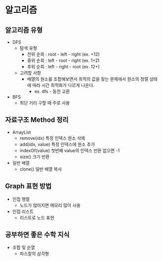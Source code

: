 # 알고리즘

## 알고리즘 유형
- DFS
  - 탐색 유형
    - 전위 순회 : root - left - right (ex. +12)
    - 중위 순회 : left - root - right (ex. 1+2)
    - 후위 순회 : left - right - root (ex. 12+)
  - 고려할 사항
    - 배열의 원소를 조합해보면서 최적의 값을 찾는 문제에서 원소의 정렬 상태에 따라 시간 최적화가 다르게 나온다.
      - ex. dfs - 동전 교환
- BFS
  - 최단 거리 구할 때 주로 사용
## 자료구조 Method 정리

- ArrayList
    - remove(idx) 특정 인덱스 원소 삭제
    - add(idx, value) 특정 인덱스에 원소 추가
    - indexOf(value) 첫번째 value의 인덱스 반환 없으면 -1
    - size() 크기 반환
- 일반 배열
  - clone() 일반 배열 복사

## Graph 표현 방법
- 인접 행렬 
  - 노드가 많아지면 메모리 많이 사용
- 인접 리스트
  - 리스트로 노드 표현

## 공부하면 좋은 수학 지식
- 조합 및 순열
  - 파스칼의 삼각형

